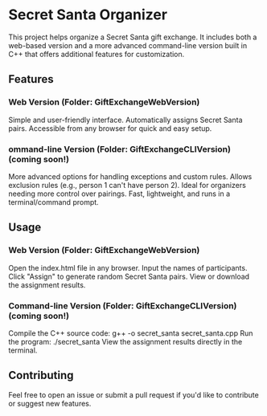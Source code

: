 # Secret Santa Organizer
This project helps organize a Secret Santa gift exchange. It includes both a web-based version and a more advanced command-line version built in C++ that offers additional features for customization.

## Features
### Web Version (Folder: GiftExchangeWebVersion)
Simple and user-friendly interface.
Automatically assigns Secret Santa pairs.
Accessible from any browser for quick and easy setup.
### ommand-line Version (Folder: GiftExchangeCLIVersion) (coming soon!)
More advanced options for handling exceptions and custom rules.
Allows exclusion rules (e.g., person 1 can't have person 2).
Ideal for organizers needing more control over pairings.
Fast, lightweight, and runs in a terminal/command prompt.

## Usage
### Web Version (Folder: GiftExchangeWebVersion)
Open the index.html file in any browser.
Input the names of participants.
Click "Assign" to generate random Secret Santa pairs.
View or download the assignment results.
### Command-line Version (Folder: GiftExchangeCLIVersion) (coming soon!)
Compile the C++ source code:
g++ -o secret_santa secret_santa.cpp
Run the program:
./secret_santa
View the assignment results directly in the terminal.


## Contributing
Feel free to open an issue or submit a pull request if you'd like to contribute or suggest new features.


